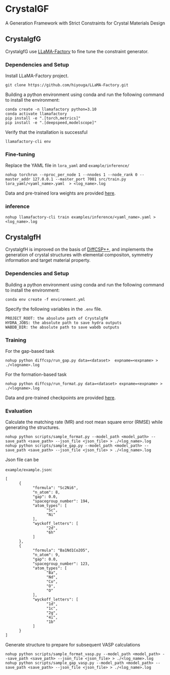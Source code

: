# CrystalGF
A Generation Framework with Strict Constraints for Crystal Materials Design

## CrystalgfG

CrystalgfG use [LLaMA-Factory](https://github.com/hiyouga/LLaMA-Factory) to fine tune the constraint generator.

### Dependencies and Setup

Install LLaMA-Factory project.

```
git clone https://github.com/hiyouga/LLaMA-Factory.git
```

Building a python environment using conda and run the following command to install the environment:

```
conda create -n llamafactory python=3.10
conda activate llamafactory
pip install -e ".[torch,metrics]"
pip install -e ".[deepspeed,modelscope]"
```

Verify that the installation is successful

```
llamafactory-cli env
```

### Fine-tuning

Replace the YAML file in `lora_yaml` and `example/inference/`

```
nohup torchrun --nproc_per_node 1 --nnodes 1 --node_rank 0 --master_addr 127.0.0.1 --master_port 7001 src/train.py lora_yaml/<yaml_name>.yaml  > <log_name>.log
```

Data and pre-trained lora weights are provided [here](https://www.modelscope.cn/models/chachapro/CrystalGF).

### inference

```
nohup llamafactory-cli train examples/inference/<yaml_name>.yaml > <log_name>.log
```

## CrystalgfH

CrystalgfH is improved on the basis of [DiffCSP++](https://github.com/jiaor17/DiffCSP-PP), and implements the generation of crystal structures with elemental compositon, symmetry information and target material property.


### Dependencies and Setup

Building a python environment using conda and run the following command to install the environment:

```
conda env create -f environment.yml
```

Specify the following variables in the `.env` file.

```
PROJECT_ROOT: the absolute path of CrystalgfH
HYDRA_JOBS: the absolute path to save hydra outputs
WABDB_DIR: the absolute path to save wabdb outputs
```

### Training

For the gap-based task
```
nohup python diffcsp/run_gap.py data=<dataset>  expname=<expname> > ./<logname>.log
```

For the formation-based task
```
nohup python diffcsp/run_format.py data=<dataset> expname=<expname> > ./<logname>.log
```
Data and pre-trained checkpoints are provided [here](https://www.modelscope.cn/models/chachapro/CrystalGF).

### Evaluation

Calculate the matching rate (MR) and root mean square error (RMSE) while generating the structures.

```
nohup python scripts/sample_format.py --model_path <model_path> --save_path <save_path> --json_file <json_file> > ./<log_name>.log
nohup python scripts/sample_gap.py --model_path <model_path> --save_path <save_path> --json_file <json_file> > ./<log_name>.log
```

Json file can be

`example/example.json`:

```
[
      {
            "formula": "Sc2Ni6",
            "n_atom": 8,
            "gap": 0.0,
            "spacegroup_number": 194,
            "atom_types": [
                  "Sc",
                  "Ni"
            ],
            "wyckoff_letters": [
                  "2d",
                  "6h"
            ]
      },
      {
            "formula": "Ba1Nd1Co2O5",
            "n_atom": 9,
            "gap": 0.0,
            "spacegroup_number": 123,
            "atom_types": [
                  "Ba",
                  "Nd",
                  "Co",
                  "O",
                  "O"
            ],
            "wyckoff_letters": [
                  "1d",
                  "1c",
                  "2g",
                  "4i",
                  "1b"
            ]
      }
]
```

Generate structure to prepare for subsequent VASP calculations

```
nohup python scripts/sample_format_vasp.py --model_path <model_path> --save_path <save_path> --json_file <json_file> > ./<log_name>.log
nohup python scripts/sample_gap_vasp.py --model_path <model_path> --save_path <save_path> --json_file <json_file> > ./<log_name>.log
```



